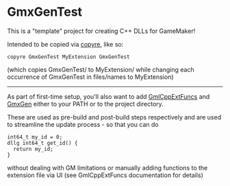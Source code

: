 # GmxGenTest

This is a "template" project for creating C++ DLLs for GameMaker!

Intended to be copied via [copyre](https://github.com/YAL-Haxe/copyre), like so:
```
copyre GmxGenTest MyExtension GmxGenTest
```
(which copies GmxGenTest/ to MyExtension/ while changing each occurrence of GmxGenTest in files/names to MyExtension)

---
As part of first-time setup, you'll also want to add
[GmlCppExtFuncs](https://github.com/YAL-GameMaker-Tools/GmlCppExtFuncs)
and [GmxGen](https://github.com/YAL-GameMaker-Tools/GmxGen)
either to your PATH or to the project directory.

These are used as pre-build and post-build steps respectively and are used to streamline the update process - so that you can do
```
int64_t my_id = 0;
dllg int64_t get_id() {
  return my_id;
}
```
without dealing with GM limitations or manually adding functions to the extension file via UI (see GmlCppExtFuncs documentation for details)
